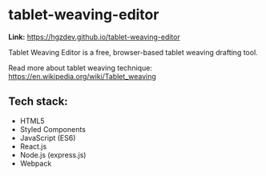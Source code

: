 # tablet-weaving-editor

**Link:** https://hgzdev.github.io/tablet-weaving-editor

Tablet Weaving Editor is a free, browser-based tablet weaving drafting tool.

Read more about tablet weaving technique: https://en.wikipedia.org/wiki/Tablet_weaving

## Tech stack:

- HTML5
- Styled Components
- JavaScript (ES6)
- React.js
- Node.js (express.js)
- Webpack
